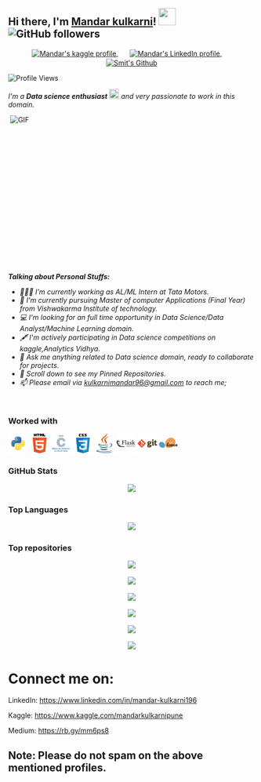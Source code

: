 ## Hi there, I'm [Mandar kulkarni](https://master.d2w6px0fdt0my3.amplifyapp.com/)! <img src="https://raw.githubusercontent.com/TheDudeThatCode/TheDudeThatCode/master/Assets/Hi.gif" width=35 height=35> ![GitHub followers](https://img.shields.io/github/followers/mandar196?style=social)

<p align="center">
      <a href="https://kaggle.com/mandarkulkarnipune">
        <img align="center" alt="Mandar's kaggle profile" width="22px" src="https://cdn.jsdelivr.net/npm/simple-icons@3.11.0/icons/kaggle.svg" />
      </a>&nbsp;&nbsp;&nbsp;&nbsp;&nbsp;
      <a href="https://linkedin.com/in/mandar-kulkarni196">
        <img align="center" alt="Mandar's LinkedIn profile" width="22px" src="https://cdn.jsdelivr.net/npm/simple-icons@v3/icons/linkedin.svg"/>
      </a>&nbsp;&nbsp;&nbsp;&nbsp;&nbsp;
      <a href="https://github.com/mandar196">
        <img align="center" alt="Smit's Github" width="22px" src="https://cdn.jsdelivr.net/npm/simple-icons@v3/icons/github.svg" />
      </a>
 	</p>

![Profile Views](https://komarev.com/ghpvc/?username=mandar196&style=flat-square)

<p>
  <em>
    I'm a <b>Data science enthusiast</b> <img src="https://raw.githubusercontent.com/TheDudeThatCode/TheDudeThatCode/master/Assets/Medal.gif" width=20 height=20> and very passionate to work in this domain.
  </em>
 </p>

<img align="right" alt="GIF" src="https://github.com/abhisheknaiidu/abhisheknaiidu/blob/master/code.gif?raw=true" width="500" height="320" />

<em>
  
**Talking about Personal Stuffs:**

- 👨🏽‍💻 I’m currently working as AL/ML Intern at Tata Motors.
- 💼 I'm currently pursuing Master of computer Applications (Final Year) from Vishwakarma Institute of technology.
- 💻 I'm looking for an full time opportunity in Data Science/Data Analyst/Machine Learning domain.
- 🖋️ I'm actively participating in Data science competitions on kaggle,Analytics Vidhya.
- 💬 Ask me anything related to Data science domain, ready to collaborate for projects.
- 📌 Scroll down to see my Pinned Repositories.
- 📫 Please email via kulkarnimandar96@gmail.com to reach me;
<br/> 
</em>

### Worked with 

<code><img height="40" src="https://raw.githubusercontent.com/github/explore/80688e429a7d4ef2fca1e82350fe8e3517d3494d/topics/python/python.png" title="python"></code>
<code><img height="40" src="https://raw.githubusercontent.com/github/explore/80688e429a7d4ef2fca1e82350fe8e3517d3494d/topics/html/html.png" title="html"></code>
<code><img height="40" src="https://raw.githubusercontent.com/github/explore/80688e429a7d4ef2fca1e82350fe8e3517d3494d/topics/c/c.png" title="C"></code>
<code><img height="40" src="https://raw.githubusercontent.com/github/explore/80688e429a7d4ef2fca1e82350fe8e3517d3494d/topics/css/css.png" title="css"></code>
<code><img height="40" src="https://raw.githubusercontent.com/github/explore/80688e429a7d4ef2fca1e82350fe8e3517d3494d/topics/java/java.png" title="java"></code>
<code><img height="40" src="https://raw.githubusercontent.com/github/explore/80688e429a7d4ef2fca1e82350fe8e3517d3494d/topics/flask/flask.png" title="flask"></code>
<code><img height="40" src="https://raw.githubusercontent.com/github/explore/80688e429a7d4ef2fca1e82350fe8e3517d3494d/topics/git/git.png" title="git"></code>
<code><img height="40" src="https://raw.githubusercontent.com/github/explore/80688e429a7d4ef2fca1e82350fe8e3517d3494d/topics/scikit-learn/scikit-learn.png" title="sklearn"></code>

### GitHub Stats

<p align="center">
  <a href = "https://github.com/mandar196">
<img src="https://github-readme-stats-aj8vj7k8x.vercel.app/api?username=mandar196&show_icons=true&title_color=ffc857&icon_color=8ac926&text_color=daf7dc&bg_color=151515&count_private=true&include_all_commits=true">
  </a>
 </p>
 
### Top Languages

<p align="center">
<a href = "https://github.com/mandar196">
  <img src="https://github-readme-stats-aj8vj7k8x.vercel.app/api/top-langs/?username=mandar196&layout=compact&title_color=ffc857&icon_color=8ac926&text_color=daf7dc&bg_color=151515&card_width=400">
</a>
</p>

### Top repositories


<p align="center">
  <a href = "https://github.com/mandar196/Hate_Speech_Detection-NLP">
<img src="https://github-readme-stats-aj8vj7k8x.vercel.app/api/pin/?username=mandar196&repo=Hate_Speech_Detection-NLP&title_color=fff&icon_color=79ff97&text_color=9f9f9f&bg_color=151515">
  </a>
</p>

<p align="center">
  <a href="https://github.com/mandar196/MedTest">
  <img src="https://github-readme-stats-aj8vj7k8x.vercel.app/api/pin/?username=mandar196&repo=MedTest&title_color=fff&icon_color=79ff97&text_color=9f9f9f&bg_color=151515">
  </a>
  </p>

<p align="center">
  <a href="https://github.com/mandar196/Handwritten_Digit_Classifier_CNN">
  <img src="https://github-readme-stats-aj8vj7k8x.vercel.app/api/pin/?username=mandar196&repo=Handwritten_Digit_Classifier_CNN&title_color=fff&icon_color=79ff97&text_color=9f9f9f&bg_color=151515">
  </a>
  </p>
  
 <p align="center">
  <a href = "https://github.com/mandar196/Face_Recognition_Attendance_System">
<img src="https://github-readme-stats-aj8vj7k8x.vercel.app/api/pin/?username=mandar196&repo=Face_Recognition_Attendance_System&title_color=fff&icon_color=79ff97&text_color=9f9f9f&bg_color=151515">
  </a>
</p>


<p align="center">
  <a href = "https://github.com/mandar196/Fake_News_Classifier_NLP">
<img src="https://github-readme-stats-aj8vj7k8x.vercel.app/api/pin/?username=mandar196&repo=Fake_News_Classifier_NLP&title_color=fff&icon_color=79ff97&text_color=9f9f9f&bg_color=151515">
  </a>
</p>

<p align="center">
  <a href = "https://github.com/mandar196/End-to-End-Data-Science-projects">
<img src="https://github-readme-stats-aj8vj7k8x.vercel.app/api/pin/?username=mandar196&repo=End-to-End-Data-Science-projects&title_color=fff&icon_color=79ff97&text_color=9f9f9f&bg_color=151515">
  </a>
</p>

# Connect me on:
LinkedIn: https://www.linkedin.com/in/mandar-kulkarni196

Kaggle: https://www.kaggle.com/mandarkulkarnipune

Medium: https://rb.gy/mm6ps8

## Note: Please do not spam on the above mentioned profiles.

